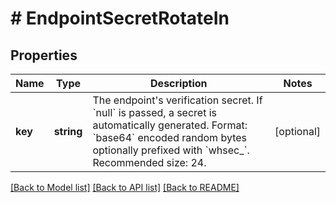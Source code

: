 # # EndpointSecretRotateIn

## Properties

Name | Type | Description | Notes
------------ | ------------- | ------------- | -------------
**key** | **string** | The endpoint&#39;s verification secret. If &#x60;null&#x60; is passed, a secret is automatically generated. Format: &#x60;base64&#x60; encoded random bytes optionally prefixed with &#x60;whsec_&#x60;. Recommended size: 24. | [optional]

[[Back to Model list]](../../README.md#models) [[Back to API list]](../../README.md#endpoints) [[Back to README]](../../README.md)
